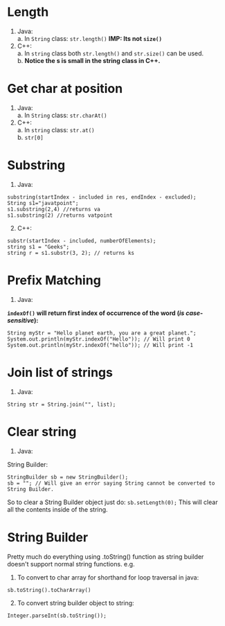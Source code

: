 Length
====================================================
1. Java: <br>
   a. In ```String``` class: ```str.length()``` **IMP: Its not ```size()```**
2. C++: <br>
   a. In ```string``` class both ```str.length()``` and ```str.size()``` can be used. <br>
   b. <b> Notice the s is small in the string class in C++. </b> <br>

Get char at position
====================================================
1. Java: <br>
   a. In ```String``` class: ```str.charAt()```
2. C++: <br>
   a. In ```string``` class: ```str.at()``` <br>
   b. ```str[0]```

Substring
====================================================
1. Java: <br>
```
substring(startIndex - included in res, endIndex - excluded);
String s1="javatpoint";  
s1.substring(2,4) //returns va  
s1.substring(2) //returns vatpoint  
```
2. C++: <br>
```
substr(startIndex - included, numberOfElements);
string s1 = "Geeks";
string r = s1.substr(3, 2); // returns ks
```

Prefix Matching
====================================================
1. Java: <br>

**```indexOf()``` will return first index of occurrence of the word (_is case-sensitive_):** 
```
String myStr = "Hello planet earth, you are a great planet.";
System.out.println(myStr.indexOf("Hello")); // Will print 0
System.out.println(myStr.indexOf("hello")); // Will print -1
```

Join list of strings
====================================================
1. Java: <br>

```String str = String.join("", list);```

Clear string
====================================================
1. Java: <br>

String Builder:
```
StringBuilder sb = new StringBuilder();
sb = ""; // Will give an error saying String cannot be converted to String Builder.
```
So to clear a String Builder object just do:
```sb.setLength(0);```
This will clear all the contents inside of the string.

String Builder
====================================================
Pretty much do everything using .toString() function as string builder doesn't support normal string functions. e.g.

1. To convert to char array for shorthand for loop traversal in java:
```
sb.toString().toCharArray()
```
2. To convert string builder object to string:
```
Integer.parseInt(sb.toString());
```
